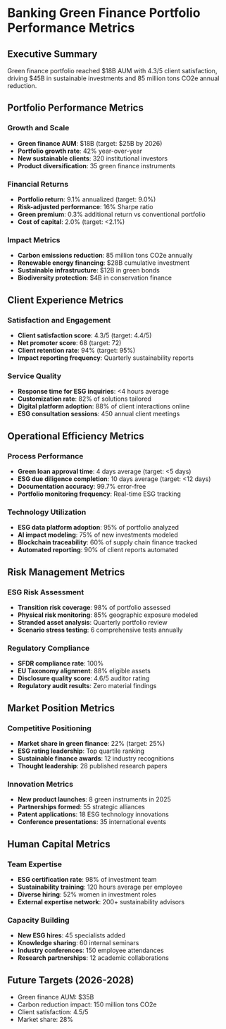 # Banking Green Finance Portfolio Performance Metrics

## Executive Summary
Green finance portfolio reached $18B AUM with 4.3/5 client satisfaction, driving $45B in sustainable investments and 85 million tons CO2e annual reduction.

## Portfolio Performance Metrics

### Growth and Scale
- **Green finance AUM**: $18B (target: $25B by 2026)
- **Portfolio growth rate**: 42% year-over-year
- **New sustainable clients**: 320 institutional investors
- **Product diversification**: 35 green finance instruments

### Financial Returns
- **Portfolio return**: 9.1% annualized (target: 9.0%)
- **Risk-adjusted performance**: 16% Sharpe ratio
- **Green premium**: 0.3% additional return vs conventional portfolio
- **Cost of capital**: 2.0% (target: <2.1%)

### Impact Metrics
- **Carbon emissions reduction**: 85 million tons CO2e annually
- **Renewable energy financing**: $28B cumulative investment
- **Sustainable infrastructure**: $12B in green bonds
- **Biodiversity protection**: $4B in conservation finance

## Client Experience Metrics

### Satisfaction and Engagement
- **Client satisfaction score**: 4.3/5 (target: 4.4/5)
- **Net promoter score**: 68 (target: 72)
- **Client retention rate**: 94% (target: 95%)
- **Impact reporting frequency**: Quarterly sustainability reports

### Service Quality
- **Response time for ESG inquiries**: <4 hours average
- **Customization rate**: 82% of solutions tailored
- **Digital platform adoption**: 88% of client interactions online
- **ESG consultation sessions**: 450 annual client meetings

## Operational Efficiency Metrics

### Process Performance
- **Green loan approval time**: 4 days average (target: <5 days)
- **ESG due diligence completion**: 10 days average (target: <12 days)
- **Documentation accuracy**: 99.7% error-free
- **Portfolio monitoring frequency**: Real-time ESG tracking

### Technology Utilization
- **ESG data platform adoption**: 95% of portfolio analyzed
- **AI impact modeling**: 75% of new investments modeled
- **Blockchain traceability**: 60% of supply chain finance tracked
- **Automated reporting**: 90% of client reports automated

## Risk Management Metrics

### ESG Risk Assessment
- **Transition risk coverage**: 98% of portfolio assessed
- **Physical risk monitoring**: 85% geographic exposure modeled
- **Stranded asset analysis**: Quarterly portfolio review
- **Scenario stress testing**: 6 comprehensive tests annually

### Regulatory Compliance
- **SFDR compliance rate**: 100%
- **EU Taxonomy alignment**: 88% eligible assets
- **Disclosure quality score**: 4.6/5 auditor rating
- **Regulatory audit results**: Zero material findings

## Market Position Metrics

### Competitive Positioning
- **Market share in green finance**: 22% (target: 25%)
- **ESG rating leadership**: Top quartile ranking
- **Sustainable finance awards**: 12 industry recognitions
- **Thought leadership**: 28 published research papers

### Innovation Metrics
- **New product launches**: 8 green instruments in 2025
- **Partnerships formed**: 55 strategic alliances
- **Patent applications**: 18 ESG technology innovations
- **Conference presentations**: 35 international events

## Human Capital Metrics

### Team Expertise
- **ESG certification rate**: 98% of investment team
- **Sustainability training**: 120 hours average per employee
- **Diverse hiring**: 52% women in investment roles
- **External expertise network**: 200+ sustainability advisors

### Capacity Building
- **New ESG hires**: 45 specialists added
- **Knowledge sharing**: 60 internal seminars
- **Industry conferences**: 150 employee attendances
- **Research partnerships**: 12 academic collaborations

## Future Targets (2026-2028)
- Green finance AUM: $35B
- Carbon reduction impact: 150 million tons CO2e
- Client satisfaction: 4.5/5
- Market share: 28%